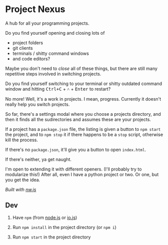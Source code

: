 
# Project Nexus

A hub for all your programming projects.


Do you find yourself opening and closing lots of
* project folders
* git clients
* terminals / shitty command windows
* and code editors?

Maybe you don't need to *close* all of these things,
but there are still many repetitive steps involved in switching projects.

Do you find yourself switching to your terminal
or shitty outdated command window
and hitting
<kbd>Ctrl+C</kbd> +
<kbd>˄</kbd> +
<kbd>Enter</kbd>
to restart?

No more!
Well, it's a work in projects.
I mean, progress.
Currently it doesn't really help you switch projects.

So far,
there's a settings modal where you choose a projects directory,
and then it finds all the sudirectories and assumes these are your projects.

If a project has a `package.json` file,
the listing is given a button to `npm start` the project,
and to `npm stop` it if there happens to be a `stop` script,
otherwise kill the process.

If there's no `package.json`, it'll give you a button to open `index.html`.

If there's neither, ya get naught.

I'm open to extending it with different openers.
(I'll probably try to modularize this!)
After all, even I have a python project or two.
Or one, but you get the idea.


_Built with [nw.js](http://nwjs.io/)_


## Dev

1. Have `npm` (from [node.js](http://nodejs.org/) or [io.js](http://iojs.org/))

2. Run `npm install` in the project directory (or `npm i`)

3. Run `npm start` in the project directory

